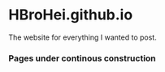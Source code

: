 # HBroHei.github.io

The website for everything I wanted to post.

### Pages under continous construction
